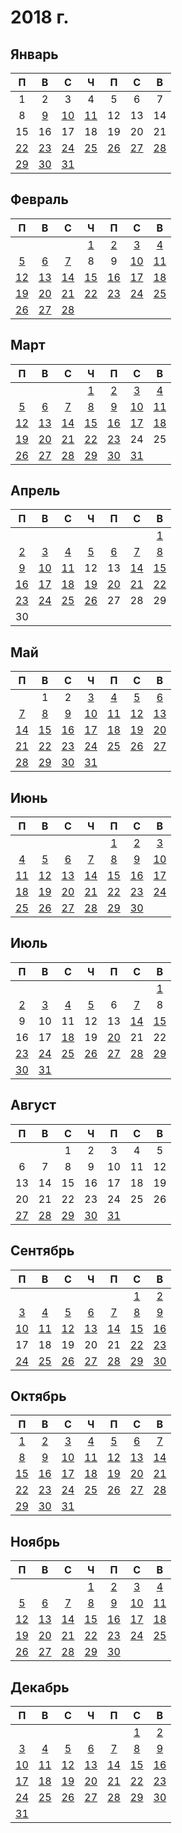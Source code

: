 # 2018 г.
## Январь
|П|В|С|Ч|П|С|В|
|:-:|:-:|:-:|:-:|:-:|:-:|:-:|
|1|2|3|4|5|6|7|
|8|[9](2018.01.09.md)|[10](2018.01.10.md)|[11](2018.01.11.md)|12|13|14|
|15|16|17|18|19|20|21|
|[22](2018.01.22.md)|[23](2018.01.23.md)|[24](2018.01.24.md)|[25](2018.01.25.md)|[26](2018.01.26.md)|[27](2018.01.27.md)|[28](2018.01.28.md)|
|[29](2018.01.29.md)|[30](2018.01.30.md)|[31](2018.01.31.md)| | | | |
## Февраль
|П|В|С|Ч|П|С|В|
|:-:|:-:|:-:|:-:|:-:|:-:|:-:|
| | | |[1](2018.02.01.md)|[2](2018.02.02.md)|[3](2018.02.03.md)|[4](2018.02.04.md)|
|[5](2018.02.05.md)|[6](2018.02.06.md)|[7](2018.02.07.md)|8|9|[10](2018.02.10.md)|[11](2018.02.11.md)|
|[12](2018.02.12.md)|[13](2018.02.13.md)|[14](2018.02.14.md)|[15](2018.02.15.md)|[16](2018.02.16.md)|[17](2018.02.17.md)|[18](2018.02.18.md)|
|[19](2018.02.19.md)|[20](2018.02.20.md)|[21](2018.02.21.md)|[22](2018.02.22.md)|[23](2018.02.23.md)|[24](2018.02.24.md)|[25](2018.02.25.md)|
|[26](2018.02.26.md)|[27](2018.02.27.md)|[28](2018.02.28.md)| | | | |
## Март
|П|В|С|Ч|П|С|В|
|:-:|:-:|:-:|:-:|:-:|:-:|:-:|
| | | |[1](2018.03.01.md)|[2](2018.03.02.md)|[3](2018.03.03.md)|[4](2018.03.04.md)|
|[5](2018.03.05.md)|[6](2018.03.06.md)|[7](2018.03.07.md)|[8](2018.03.08.md)|[9](2018.03.09.md)|[10](2018.03.10.md)|[11](2018.03.11.md)|
|[12](2018.03.12.md)|[13](2018.03.13.md)|[14](2018.03.14.md)|[15](2018.03.15.md)|[16](2018.03.16.md)|[17](2018.03.17.md)|[18](2018.03.18.md)|
|[19](2018.03.19.md)|[20](2018.03.20.md)|[21](2018.03.21.md)|[22](2018.03.22.md)|[23](2018.03.23.md)|24|25|
|[26](2018.03.26.md)|[27](2018.03.27.md)|[28](2018.03.28.md)|[29](2018.03.29.md)|[30](2018.03.30.md)|[31](2018.03.31.md)| |
## Апрель
|П|В|С|Ч|П|С|В|
|:-:|:-:|:-:|:-:|:-:|:-:|:-:|
| | | | | | |[1](2018.04.01.md)|
|[2](2018.04.02.md)|[3](2018.04.03.md)|[4](2018.04.04.md)|[5](2018.04.05.md)|[6](2018.04.06.md)|[7](2018.04.07.md)|[8](2018.04.08.md)|
|[9](2018.04.09.md)|[10](2018.04.10.md)|[11](2018.04.11.md)|12|13|[14](2018.04.14.md)|[15](2018.04.15.md)|
|[16](2018.04.16.md)|[17](2018.04.17.md)|[18](2018.04.18.md)|[19](2018.04.19.md)|[20](2018.04.20.md)|[21](2018.04.21.md)|[22](2018.04.22.md)|
|[23](2018.04.23.md)|[24](2018.04.24.md)|[25](2018.04.25.md)|[26](2018.04.26.md)|27|28|29|
|30| | | | | | |
## Май
|П|В|С|Ч|П|С|В|
|:-:|:-:|:-:|:-:|:-:|:-:|:-:|
| |1|2|[3](2018.05.03.md)|[4](2018.05.04.md)|[5](2018.05.05.md)|[6](2018.05.06.md)|
|[7](2018.05.07.md)|[8](2018.05.08.md)|[9](2018.05.09.md)|[10](2018.05.10.md)|[11](2018.05.11.md)|[12](2018.05.12.md)|[13](2018.05.13.md)|
|[14](2018.05.14.md)|[15](2018.05.15.md)|[16](2018.05.16.md)|[17](2018.05.17.md)|[18](2018.05.18.md)|[19](2018.05.19.md)|[20](2018.05.20.md)|
|[21](2018.05.21.md)|[22](2018.05.22.md)|[23](2018.05.23.md)|[24](2018.05.24.md)|[25](2018.05.25.md)|[26](2018.05.26.md)|[27](2018.05.27.md)|
|[28](2018.05.28.md)|[29](2018.05.29.md)|[30](2018.05.30.md)|[31](2018.05.31.md)| | | |
## Июнь
|П|В|С|Ч|П|С|В|
|:-:|:-:|:-:|:-:|:-:|:-:|:-:|
| | | | |[1](2018.06.01.md)|[2](2018.06.02.md)|[3](2018.06.03.md)|
|[4](2018.06.04.md)|[5](2018.06.05.md)|[6](2018.06.06.md)|[7](2018.06.07.md)|[8](2018.06.08.md)|[9](2018.06.09.md)|[10](2018.06.10.md)|
|[11](2018.06.11.md)|[12](2018.06.12.md)|[13](2018.06.13.md)|[14](2018.06.14.md)|[15](2018.06.15.md)|[16](2018.06.16.md)|[17](2018.06.17.md)|
|[18](2018.06.18.md)|[19](2018.06.19.md)|[20](2018.06.20.md)|[21](2018.06.21.md)|[22](2018.06.22.md)|[23](2018.06.23.md)|[24](2018.06.24.md)|
|[25](2018.06.25.md)|[26](2018.06.26.md)|[27](2018.06.27.md)|[28](2018.06.28.md)|[29](2018.06.29.md)|[30](2018.06.30.md)| |
## Июль
|П|В|С|Ч|П|С|В|
|:-:|:-:|:-:|:-:|:-:|:-:|:-:|
| | | | | | |[1](2018.07.01.md)|
|[2](2018.07.02.md)|[3](2018.07.03.md)|[4](2018.07.04.md)|[5](2018.07.05.md)|6|[7](2018.07.07.md)|8|
|9|10|11|12|13|[14](2018.07.14.md)|[15](2018.07.15.md)|
|16|17|[18](2018.07.18.md)|19|[20](2018.07.20.md)|21|22|
|[23](2018.07.23.md)|[24](2018.07.24.md)|[25](2018.07.25.md)|[26](2018.07.26.md)|[27](2018.07.27.md)|[28](2018.07.28.md)|[29](2018.07.29.md)|
|[30](2018.07.30.md)|[31](2018.07.31.md)| | | | | |
## Август
|П|В|С|Ч|П|С|В|
|:-:|:-:|:-:|:-:|:-:|:-:|:-:|
| | |1|2|3|4|5|
|6|7|8|9|10|11|12|
|13|14|15|16|17|18|19|
|20|21|22|23|24|25|26|
|[27](2018.08.27.md)|[28](2018.08.28.md)|[29](2018.08.29.md)|[30](2018.08.30.md)|[31](2018.08.31.md)| | |
## Сентябрь
|П|В|С|Ч|П|С|В|
|:-:|:-:|:-:|:-:|:-:|:-:|:-:|
| | | | | |[1](2018.09.01.md)|[2](2018.09.02.md)|
|[3](2018.09.03.md)|[4](2018.09.04.md)|[5](2018.09.05.md)|[6](2018.09.06.md)|[7](2018.09.07.md)|[8](2018.09.08.md)|[9](2018.09.09.md)|
|[10](2018.09.10.md)|[11](2018.09.11.md)|[12](2018.09.12.md)|[13](2018.09.13.md)|[14](2018.09.14.md)|[15](2018.09.15.md)|[16](2018.09.16.md)|
|17|18|19|20|21|[22](2018.09.22.md)|[23](2018.09.23.md)|
|[24](2018.09.24.md)|[25](2018.09.25.md)|[26](2018.09.26.md)|[27](2018.09.27.md)|[28](2018.09.28.md)|[29](2018.09.29.md)|[30](2018.09.30.md)|
## Октябрь
|П|В|С|Ч|П|С|В|
|:-:|:-:|:-:|:-:|:-:|:-:|:-:|
|[1](2018.10.01.md)|[2](2018.10.02.md)|[3](2018.10.03.md)|[4](2018.10.04.md)|[5](2018.10.05.md)|[6](2018.10.06.md)|[7](2018.10.07.md)|
|[8](2018.10.08.md)|[9](2018.10.09.md)|[10](2018.10.10.md)|[11](2018.10.11.md)|[12](2018.10.12.md)|[13](2018.10.13.md)|[14](2018.10.14.md)|
|[15](2018.10.15.md)|[16](2018.10.16.md)|[17](2018.10.17.md)|[18](2018.10.18.md)|[19](2018.10.19.md)|[20](2018.10.20.md)|[21](2018.10.21.md)|
|[22](2018.10.22.md)|[23](2018.10.23.md)|[24](2018.10.24.md)|[25](2018.10.25.md)|[26](2018.10.26.md)|[27](2018.10.27.md)|[28](2018.10.28.md)|
|[29](2018.10.29.md)|[30](2018.10.30.md)|[31](2018.10.31.md)| | | | |
## Ноябрь
|П|В|С|Ч|П|С|В|
|:-:|:-:|:-:|:-:|:-:|:-:|:-:|
| | | |[1](2018.11.01.md)|[2](2018.11.02.md)|[3](2018.11.03.md)|[4](2018.11.04.md)|
|[5](2018.11.05.md)|[6](2018.11.06.md)|[7](2018.11.07.md)|[8](2018.11.08.md)|[9](2018.11.09.md)|[10](2018.11.10.md)|[11](2018.11.11.md)|
|[12](2018.11.12.md)|[13](2018.11.13.md)|[14](2018.11.14.md)|[15](2018.11.15.md)|[16](2018.11.16.md)|[17](2018.11.17.md)|[18](2018.11.18.md)|
|[19](2018.11.19.md)|[20](2018.11.20.md)|[21](2018.11.21.md)|[22](2018.11.22.md)|[23](2018.11.23.md)|[24](2018.11.24.md)|[25](2018.11.25.md)|
|[26](2018.11.26.md)|[27](2018.11.27.md)|[28](2018.11.28.md)|[29](2018.11.29.md)|[30](2018.11.30.md)| | |
## Декабрь
|П|В|С|Ч|П|С|В|
|:-:|:-:|:-:|:-:|:-:|:-:|:-:|
| | | | | |[1](2018.12.01.md)|[2](2018.12.02.md)|
|[3](2018.12.03.md)|[4](2018.12.04.md)|[5](2018.12.05.md)|[6](2018.12.06.md)|[7](2018.12.07.md)|[8](2018.12.08.md)|[9](2018.12.09.md)|
|[10](2018.12.10.md)|[11](2018.12.11.md)|[12](2018.12.12.md)|[13](2018.12.13.md)|[14](2018.12.14.md)|[15](2018.12.15.md)|[16](2018.12.16.md)|
|[17](2018.12.17.md)|[18](2018.12.18.md)|[19](2018.12.19.md)|[20](2018.12.20.md)|[21](2018.12.21.md)|[22](2018.12.22.md)|[23](2018.12.23.md)|
|[24](2018.12.24.md)|[25](2018.12.25.md)|[26](2018.12.26.md)|[27](2018.12.27.md)|[28](2018.12.28.md)|[29](2018.12.29.md)|[30](2018.12.30.md)|
|[31](2018.12.31.md)| | | | | | |
